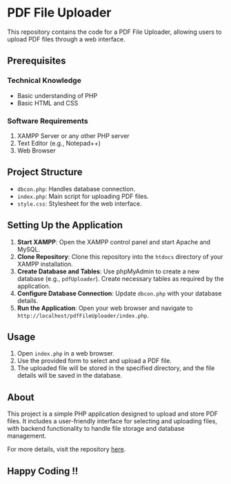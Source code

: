 # PDF File Uploader

This repository contains the code for a PDF File Uploader, allowing users to upload PDF files through a web interface.

## Prerequisites

### Technical Knowledge
- Basic understanding of PHP
- Basic HTML and CSS

### Software Requirements
1. XAMPP Server or any other PHP server
2. Text Editor (e.g., Notepad++)
3. Web Browser

## Project Structure

- `dbcon.php`: Handles database connection.
- `index.php`: Main script for uploading PDF files.
- `style.css`: Stylesheet for the web interface.

## Setting Up the Application

1. **Start XAMPP**: Open the XAMPP control panel and start Apache and MySQL.
2. **Clone Repository**: Clone this repository into the `htdocs` directory of your XAMPP installation.
3. **Create Database and Tables**: Use phpMyAdmin to create a new database (e.g., `pdfUploader`). Create necessary tables as required by the application.
4. **Configure Database Connection**: Update `dbcon.php` with your database details.
5. **Run the Application**: Open your web browser and navigate to `http://localhost/pdfFileUploader/index.php`.

## Usage

1. Open `index.php` in a web browser.
2. Use the provided form to select and upload a PDF file.
3. The uploaded file will be stored in the specified directory, and the file details will be saved in the database.

## About

This project is a simple PHP application designed to upload and store PDF files. It includes a user-friendly interface for selecting and uploading files, with backend functionality to handle file storage and database management.

For more details, visit the repository [here](https://github.com/raginigupta90/pdfFileUploader).
## Happy Coding !!
